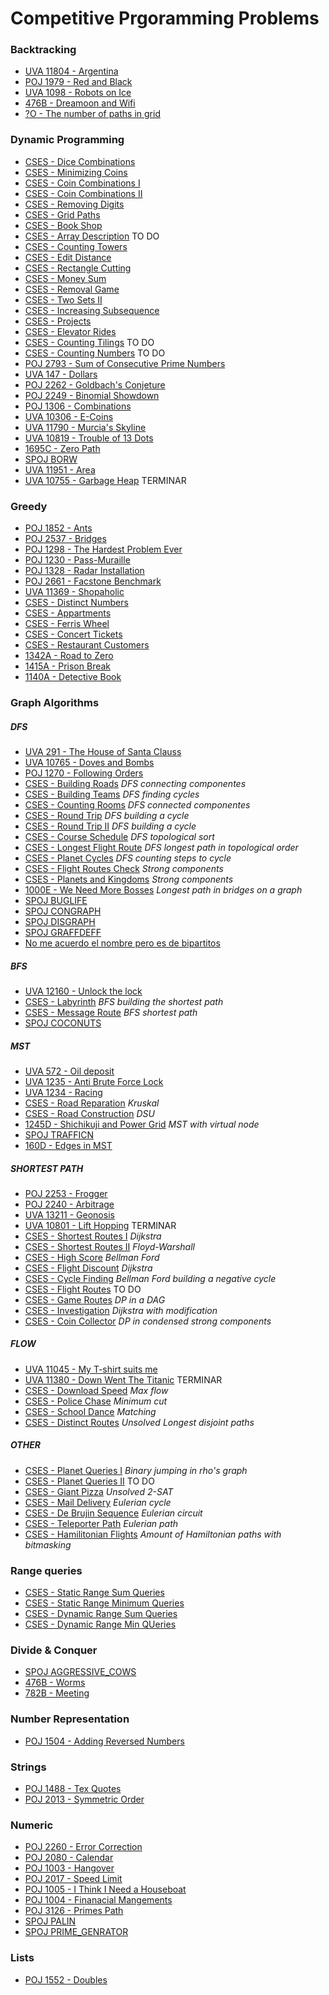 # Competitive Prgoramming Problems

### Backtracking
- [UVA 11804 - Argentina](./solutions/argentina.cpp)
- [POJ 1979 - Red and Black](./solutions/red_black.cpp)
- [UVA 1098 - Robots on Ice](./solutions/robots_on_ice.cpp)
- [476B - Dreamoon and Wifi](./solutions/dreamoon.cpp)
- [?O - The number of paths in grid](./solutions/number_of_paths.cpp)


### Dynamic Programming
- [CSES - Dice Combinations](./solutions/dice_comb.cpp)
- [CSES - Minimizing Coins](./solutions/min_coins.cpp)
- [CSES - Coin Combinations I](./solutions/coin_comb1.cpp)
- [CSES - Coin Combinations II](./solutions/coin_comb2.cpp)
- [CSES - Removing Digits](./solutions/removing_digits.cpp)
- [CSES - Grid Paths](./solutions/grid_paths.cpp)
- [CSES - Book Shop](./solutions/book_shops.cpp)
- [CSES - Array Description](./solutions/array_description.cpp) TO DO
- [CSES - Counting Towers](./solutions/counting_towers.cpp)
- [CSES - Edit Distance](./solutions/edit_distance.cpp)
- [CSES - Rectangle Cutting](./solutions/rectangle_cutting.cpp)
- [CSES - Money Sum](./solutions/money_sum.cpp)
- [CSES - Removal Game](./solutions/removal_game.cpp)
- [CSES - Two Sets II](./solutions/two_sets2.cpp)
- [CSES - Increasing Subsequence](./solutions/inc_subseq.cpp)
- [CSES - Projects](./solutions/projects.cpp)
- [CSES - Elevator Rides](./solutions/elevator_rides.cpp)
- [CSES - Counting Tilings](./solutions/counting_tilings.cpp) TO DO
- [CSES - Counting Numbers](./solutions/counting_numbers.cpp) TO DO
- [POJ 2793 - Sum of Consecutive Prime Numbers](./solutions/prime_consec_sum.cpp)
- [UVA 147 - Dollars](./solutions/dollars.cpp)
- [POJ 2262 - Goldbach's Conjeture](./solutions/goldbach.cpp)
- [POJ 2249 - Binomial Showdown](./solutions/bino_show.cpp)
- [POJ 1306 - Combinations](./solutions/combinations.cpp)
- [UVA 10306 - E-Coins](./solutions/e_coins.cpp)
- [UVA 11790 - Murcia's Skyline](./solutions/murcias_skyline.cpp)
- [UVA 10819 - Trouble of 13 Dots](./solutions/13dots.cpp)
- [1695C - Zero Path](./solutions/zero_path.cpp)
- [SPOJ BORW](./solutions/borw.cpp)
- [UVA 11951 - Area](./solutions/area.cpp)
- [UVA 10755 - Garbage Heap](./solutions/garbage_heap.cpp) TERMINAR

### Greedy
- [POJ 1852 - Ants](./solutions/ants.cpp)
- [POJ 2537 - Bridges](./solutions/bridges.cpp)
- [POJ 1298 - The Hardest Problem Ever](./solutions/hardest_problem.cpp)
- [POJ 1230 - Pass-Muraille](./solutions/pass_muraille.cpp)
- [POJ 1328 - Radar Installation](./solutions/radar_install.cpp)
- [POJ 2661 - Facstone Benchmark](./solutions/facstone_ben.cpp)
- [UVA 11369 - Shopaholic](./solutions/shopaholic.cpp)
- [CSES - Distinct Numbers](./distinct_numbers.cpp)
- [CSES - Appartments](./appartments.cpp)
- [CSES - Ferris Wheel](./ferris_wheel.cpp)
- [CSES - Concert Tickets](./concert_tickets.cpp)
- [CSES - Restaurant Customers](./restaurant_customers.cpp)
- [1342A - Road to Zero](./solutions/road_to_zero.cpp)
- [1415A - Prison Break](./solutions/prision_break.cpp)
- [1140A - Detective Book](/solutions/detective_book.cpp)

### Graph Algorithms
#####  DFS
- [UVA 291 - The House of Santa Clauss](./solutions/house_of_santa_clauss.cpp)
- [UVA 10765 - Doves and Bombs](./solutions/doves.cpp)
- [POJ 1270 - Following Orders](./solutions/following_orders.cpp)
- [CSES - Building Roads](./solutions/building_roads.cpp) _DFS connecting componentes_
- [CSES - Building Teams](./solutions/building_teams.cpp) _DFS finding cycles_
- [CSES - Counting Rooms](./solutions/counting_rooms.cpp) _DFS connected componentes_
- [CSES - Round Trip](./solutions/round_trips.cpp) _DFS building a cycle_
- [CSES - Round Trip II](./solutions/round_trip_II.cpp) _DFS building a cycle_
- [CSES - Course Schedule](./solutions/course_schedule.cpp) _DFS topological sort_
- [CSES - Longest Flight Route](./solutions/longest_flight_route.cpp) _DFS longest path in topological order_
- [CSES - Planet Cycles](./solutions/planet_cycles.cpp) _DFS counting steps to cycle_
- [CSES - Flight Routes Check](./solutions/flight_routes_check.cpp) _Strong components_
- [CSES - Planets and Kingdoms](./solutions/planets_and_kingdoms.cpp) _Strong components_
- [1000E - We Need More Bosses](./solutions/we_need_more_bosses.cpp) _Longest path in bridges on a graph_
- [SPOJ BUGLIFE](./solutions/buglife.cpp)
- [SPOJ CONGRAPH](./solutions/congraph.cpp)
- [SPOJ DISGRAPH](./solutions/disgraph.cpp)
- [SPOJ GRAFFDEFF](./solutions/graffdef.cpp)
- [No me acuerdo el nombre pero es de bipartitos](./solutions/bipartite_graph.cpp)


##### BFS
- [UVA 12160 - Unlock the lock](./solutions/unlock_the_lock.cpp)
- [CSES - Labyrinth](./solutions/labyrinth.cpp) _BFS building the shortest path_
- [CSES - Message Route](./solutions/message_route.cpp) _BFS shortest path_
- [SPOJ COCONUTS](./solutions/coconuts.cpp)

##### MST
- [UVA 572 - Oil deposit](./solutions/oil_deposit.cpp)
- [UVA 1235 - Anti Brute Force Lock](./solutions/abfl.cpp)
- [UVA 1234 - Racing](./solutions/racing.cpp)
- [CSES - Road Reparation](./solutions/road_reparation.cpp) _Kruskal_
- [CSES - Road Construction](./solutions/road_construction.cpp) _DSU_
- [1245D - Shichikuji and Power Grid](./solutions/power_grid.cpp) _MST with virtual node_
- [SPOJ TRAFFICN](./solutions/trafficn.cpp)
- [160D - Edges in MST](./solutions/edges_in_mst.cpp)

##### SHORTEST PATH
- [POJ 2253 - Frogger](./solutions/frogger.cpp)
- [POJ 2240 - Arbitrage](./solutions/arbitrage.cpp)
- [UVA 13211 - Geonosis](./solutions/genosis.cpp)
- [UVA 10801 - Lift Hopping](./solutions/lift_hopping.cpp) TERMINAR
- [CSES - Shortest Routes I](./solutions/shortest_routes_i.cpp) _Dijkstra_
- [CSES - Shortest Routes II](./solutions/shortest_routes_ii.cpp) _Floyd-Warshall_
- [CSES - High Score](./solutions/high_score.cpp) _Bellman Ford_
- [CSES - Flight Discount](./solutions/flight_discount.cpp) _Dijkstra_
- [CSES - Cycle Finding](./solutions/cycle_finding.cpp) _Bellman Ford building a negative cycle_
- [CSES - Flight Routes](./solutions/flight_routes.cpp) TO DO
- [CSES - Game Routes](./solutions/game_routes.cpp) _DP in a DAG_
- [CSES - Investigation](./solutions/investigation.cpp) _Dijkstra with modification_
- [CSES - Coin Collector](./solutions/coin_collector.cpp) _DP in condensed strong components_

##### FLOW
- [UVA 11045 - My T-shirt suits me](./solutions/tshirt.cpp)
- [UVA 11380 - Down Went The Titanic](./solutions/titanic.cpp) TERMINAR
- [CSES - Download Speed](./solutions/download_speed.cpp) _Max flow_
- [CSES - Police Chase](./solutions/police_chase.cpp) _Minimum cut_
- [CSES - School Dance](./solutions/school_dance.cpp) _Matching_
- [CSES - Distinct Routes](./solutions/distinct_routes.cpp) _Unsolved Longest disjoint paths_

##### OTHER
- [CSES - Planet Queries I](./solutions/planet_queries_I.cpp) _Binary jumping in rho's graph_
- [CSES - Planet Queries II](./solutions/planet_queries_II.cpp) TO DO
- [CSES - Giant Pizza](./solutions/giant_pizza.cpp) _Unsolved_ _2-SAT_
- [CSES - Mail Delivery](./solutions/mail_delivery.cpp) _Eulerian cycle_
- [CSES - De Brujin Sequence](./solutions/cses/) _Eulerian circuit_
- [CSES - Teleporter Path](./solutions/teleporter_path.cpp) _Eulerian path_
- [CSES - Hamilitonian Flights](./solutions/hamilitonian_flights.cpp) _Amount of Hamiltonian paths with bitmasking_

### Range queries

- [CSES - Static Range Sum Queries](./solutions/static_range_sum.cpp)
- [CSES - Static Range Minimum Queries](./solutions/static_range_min.cpp)
- [CSES - Dynamic Range Sum Queries](./solutions/dynamic_range_sum.cpp)
- [CSES - Dynamic Range Min QUeries](./solutions/dynamic_range_min.cpp)


### Divide & Conquer
- [SPOJ AGGRESSIVE_COWS](./solutions/aggressive_cows.cpp)
- [476B - Worms](./solutions/worms.cpp)
- [782B - Meeting](./solutions/meeting.cpp)

### Number Representation
- [POJ 1504 - Adding Reversed Numbers](./solutions/adding_rev_num.cpp)

### Strings
- [POJ 1488 - Tex Quotes](./solutions/tex_quotes.cpp)
- [POJ 2013 - Symmetric Order](./solutions/symmetric_order.cpp)

### Numeric
- [POJ 2260 - Error Correction](./solutions/error_correction.cpp)
- [POJ 2080 - Calendar](./solutions/calendar.cpp)
- [POJ 1003 - Hangover](./solutions/hangover.cpp)
- [POJ 2017 - Speed Limit](./solutions/speed_limit.cpp)
- [POJ 1005 - I Think I Need a Houseboat](./solutions/houseboat.cpp)
- [POJ 1004 - Finanacial Mangements](./solutions/financial_mangement.cpp)
- [POJ 3126 - Primes Path](./solutions/primes_path.cpp)
- [SPOJ PALIN](./solutions/palin.cpp)
- [SPOJ PRIME_GENRATOR](./solutions/prime_generator.cpp)

### Lists
- [POJ 1552 - Doubles](./solutions/doubles.cpp)



























